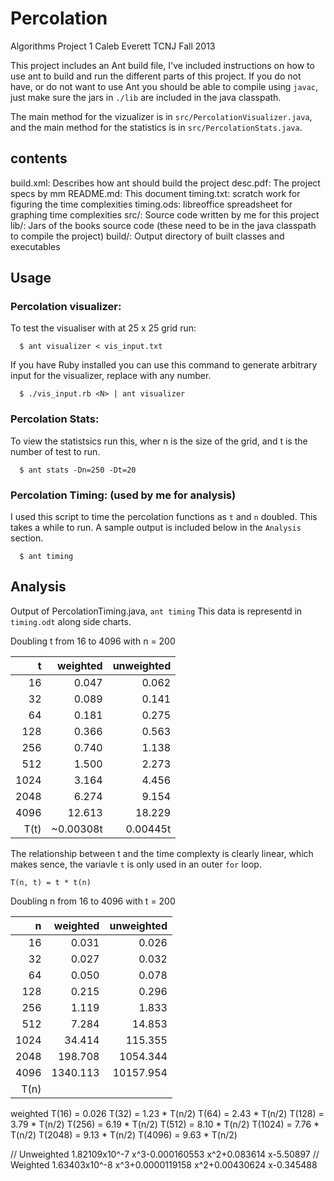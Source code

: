 # Percolation
Algorithms Project 1
Caleb Everett
TCNJ Fall 2013

This project includes an Ant build file, I've included instructions on how to use ant to build and
run the different parts of this project. If you do not have, or do not want to use Ant you should be able to
compile using `javac`, just make sure the jars in `./lib` are included in the java classpath.

The main method for the vizualizer is in `src/PercolationVisualizer.java`, and the main method
for the statistics is in `src/PercolationStats.java`.

## contents
build.xml:
  Describes how ant should build the project
desc.pdf:
  The project specs by mm
README.md:
  This document
timing.txt:
  scratch work for figuring the time complexities
timing.ods:
  libreoffice spreadsheet for graphing time complexities
src/:
  Source code written by me for this project
lib/:
  Jars of the books source code (these need to be in the java classpath to compile the project)
build/:
  Output directory of built classes and executables


## Usage
### Percolation visualizer:

To test the visualiser with at 25 x 25 grid run:

```
  $ ant visualizer < vis_input.txt
```

If you have Ruby installed you can use this command to generate arbitrary input
for the visualizer, replace <N> with any number.

```
  $ ./vis_input.rb <N> | ant visualizer
```

### Percolation Stats:
To view the statistsics run this, wher n is the size of the grid, and t is the number of test to run.

```
  $ ant stats -Dn=250 -Dt=20
```

### Percolation Timing: (used by me for analysis)
I used this script to time the percolation functions as `t` and `n` doubled.
This takes a while to run. A sample output is included below in the `Analysis` section.

```
  $ ant timing
```

## Analysis
Output of PercolationTiming.java, `ant timing`
This data is representd in `timing.odt` along side charts.

Doubling t from 16 to 4096 with n = 200

   t |  weighted | unweighted |
----:| ---------:| ----------:|
  16 |     0.047 |      0.062 |
  32 |     0.089 |      0.141 |
  64 |     0.181 |      0.275 |
 128 |     0.366 |      0.563 |
 256 |     0.740 |      1.138 |
 512 |     1.500 |      2.273 |
1024 |     3.164 |      4.456 |
2048 |     6.274 |      9.154 |
4096 |    12.613 |     18.229 |
T(t) | ~0.00308t |   0.00445t |

The relationship between t and the time complexty is clearly linear, which makes sence,
the variavle `t` is only used in an outer `for` loop.

`T(n, t) = t * t(n)`

Doubling n from 16 to 4096 with t = 200

   n | weighted | unweighted |
----:| --------:| ----------:|
  16 |    0.031 |      0.026 |
  32 |    0.027 |      0.032 |
  64 |    0.050 |      0.078 |
 128 |    0.215 |      0.296 |
 256 |    1.119 |      1.833 |
 512 |    7.284 |     14.853 |
1024 |   34.414 |    115.355 |
2048 |  198.708 |   1054.344 |
4096 | 1340.113 |  10157.954 |
T(n) |          |            |

weighted
  T(16) = 0.026
  T(32) = 1.23 * T(n/2)
  T(64) = 2.43 * T(n/2)
 T(128) = 3.79 * T(n/2)
 T(256) = 6.19 * T(n/2)
 T(512) = 8.10 * T(n/2)
T(1024) = 7.76 * T(n/2)
T(2048) = 9.13 * T(n/2)
T(4096) = 9.63 * T(n/2)

// Unweighted
1.82109x10^-7 x^3-0.000160553 x^2+0.083614 x-5.50897
// Weighted
1.63403x10^-8 x^3+0.0000119158 x^2+0.00430624 x-0.345488
